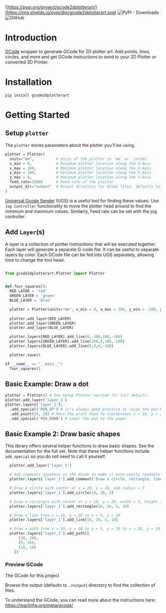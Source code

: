 ![https://pypi.org/project/gcode2dplotterart/](https://img.shields.io/pypi/dm/gcode2dplotterart.svg)
![PyPI - Downloads](https://img.shields.io/pypi/dw/gcode2dplotterart)
![GitHub](https://img.shields.io/github/license/TravisBumgarner/gcode2dplotterart?logo=github)

# Introduction

[GCode](https://marlinfw.org/meta/gcode/) wrapper to generate GCode for 2D plotter art. Add points, lines, circles, and more and get GCode instructions to send to your 2D Plotter or converted 3D Printer.

# Installation

`pip install gcode2dplotterart`



# Getting Started

## Setup `plotter`

The `plotter` stores parameters about the plotter you'll be using.

``` python
plotter = Plotter( 
  units="mm",          # Units of the plotter in `mm` or `inches`
  x_min = 0,           # Minimum plotter location along the X-Axis
  x_max = 100,         # Maximum plotter location along the X-Axis
  y_min = 100,         # Minimum plotter location along the Y-Axis
  y_max = 0,           # Maximum plotter location along the Y-Axis
  feed_rate=10000      # Feed rate of the plotter
  output_dir="output"  # Output directory for GCode files, defaults to `output`
)
```

[Universal Gcode Sender](https://winder.github.io/ugs_website/) (UGS) is a useful tool for finding these values. Use `Jog Controller` functionality to move the plotter head around to find the minimum and maximum values. Similarly, Feed rate can be set with the jog controller. 

## Add `Layer`(s)

A layer is a collection of plotter instructions that will be executed together. Each layer will generate a separate G-code file. It can be useful to separate layers by color. Each GCode file can be fed into UGS separately, allowing time to change the tool head.

```python

from gcode2dplotterart.Plotter import Plotter


def four_squares():
  RED_LAYER = 'red'
  GREEN_LAYER = 'green'
  BLUE_LAYER = 'blue'

  plotter = Plotter(units="mm", x_min = 0, x_max = 280, y_min = -200, y_max = 0, feed_rate=10000)
  
  plotter.add_layer(RED_LAYER)
  plotter.add_layer(GREEN_LAYER)
  plotter.add_layer(BLUE_LAYER)

  plotter.layers[RED_LAYER].add_line(0,-100,100,-100)
  plotter.layers[GREEN_LAYER].add_line(100,0,100,-100)
  plotter.layers[BLUE_LAYER].add_line(0,0,0,-100)

  plotter.save()

if __name__ == "__main__":
  four_squares()
```

## Basic Example: Draw a dot


```python
plotter = Plotter() # See Setup Plotter section for full details.
plotter.add_layer('layer_1')
plotter.layers['layer_1']\
  .add_special('PEN_UP') # It's always good practice to raise the pen before moving
  .add_point(10, 20) # Move the print head to coordinates x = 10, y = 20
  .add_special('PEN_DOWN') # Lower the pen to the paper
```

## Basic Example 2: Draw basic shapes

This library offers several helper functions to draw basic shapes. See the documentation for the full set.
Note that these helper functions include `add_special` so you do not need to call it yourself.

```python
  plotter.add_layer('layer_1')

  # Add comments anywhere in the GCode to make it more easily readable
  plotter.layers['layer_1'].add_comment('Draw a circle, rectangle, line, and path')

  # Draw a circle with center at x = 10, y = 20, and radius = 5
  plotter.layers['layer_1'].add_circle(10, 20, 5) 

  # Draw a rectangle with center at x = 10, y = 20, width = 5, height = 10
  plotter.layers['layer_1'].add_rectangle(10, 20, 5, 10) 

  # Draw a line from x = 10, y = 20 to x = 5, y = 10
  plotter.layers['layer_1'].add_line(10, 20, 5, 10) 

  # Draw a path from x = 10, y = 20 to x = 5, y = 10 to x = 10, y = 10
  plotter.layers['layer_1'].add_path([ 
      (10, 20),
      (5, 10),
      (10, 10)
    ])
```

### Preview GCode

The GCode for this project 

Browse the output (defaults to `./output`) directory to find the collection of files.

To understand the GCode, you can read more about the instructions here:
https://marlinfw.org/meta/gcode/